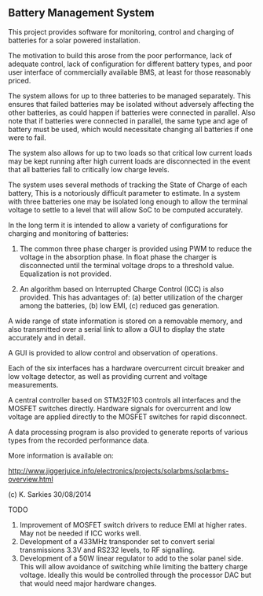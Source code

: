 Battery Management System
-------------------------

This project provides software for monitoring, control and charging of batteries
for a solar powered installation.

The motivation to build this arose from the poor performance, lack of
adequate control, lack of configuration for different battery types, and poor
user interface of commercially available BMS, at least for those reasonably
priced.

The system allows for up to three batteries to be managed separately. This
ensures that failed batteries may be isolated without adversely affecting the
other batteries, as could happen if batteries were connected in parallel. Also
note that if batteries were connected in parallel, the same type and age of
battery must be used, which would necessitate changing all batteries if one were
to fail.

The system also allows for up to two loads so that critical low current loads
may be kept running after high current loads are disconnected in the event
that all batteries fall to critically low charge levels.

The system uses several methods of tracking the State of Charge of each battery,
This is a notoriously difficult parameter to estimate. In a system with three
batteries one may be isolated long enough to allow the terminal voltage to
settle to a level that will allow SoC to be computed accurately.

In the long term it is intended to allow a variety of configurations for
charging and monitoring of batteries:

1. The common three phase charger is provided using PWM to reduce the voltage
   in the absorption phase. In float phase the charger is disconnected until the
   terminal voltage drops to a threshold value. Equalization is not provided.

2. An algorithm based on Interrupted Charge Control (ICC) is also provided.
   This has advantages of:
   (a) better utilization of the charger among the batteries,
   (b) low EMI,
   (c) reduced gas generation.

A wide range of state information is stored on a removable memory, and also
transmitted over a serial link to allow a GUI to display the state accurately
and in detail.

A GUI is provided to allow control and observation of operations.

Each of the six interfaces has a hardware overcurrent circuit breaker and low
voltage detector, as well as providing current and voltage measurements.

A central controller based on STM32F103 controls all interfaces and the MOSFET
switches directly. Hardware signals for overcurrent and low voltage are applied
directly to the MOSFET switches for rapid disconnect.

A data processing program is also provided to generate reports of various types
from the recorded performance data.

More information is available on:

http://www.jiggerjuice.info/electronics/projects/solarbms/solarbms-overview.html

(c) K. Sarkies 30/08/2014

TODO

1. Improvement of MOSFET switch drivers to reduce EMI at higher rates. May not
   be needed if ICC works well.
2. Development of a 433MHz transponder set to convert serial transmissions 3.3V
   and RS232 levels, to RF signalling.
3. Development of a 50W linear regulator to add to the solar panel side. This
   will allow avoidance of switching while limiting the battery charge voltage.
   Ideally this would be controlled through the processor DAC but that would
   need major hardware changes.

